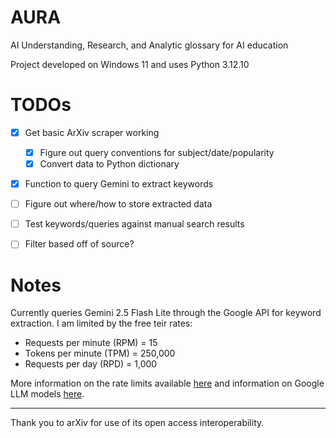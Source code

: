 # AURA
AI Understanding, Research, and Analytic glossary for AI education

Project developed on Windows 11 and uses Python 3.12.10

# TODOs
- [X] Get basic ArXiv scraper working
    - [X] Figure out query conventions for subject/date/popularity
    - [X] Convert data to Python dictionary
- [X] Function to query Gemini to extract keywords
- [ ] Figure out where/how to store extracted data

- [ ] Test keywords/queries against manual search results
- [ ] Filter based off of source?

# Notes
Currently queries Gemini 2.5 Flash Lite through the Google API for keyword extraction. I am limited by the free teir rates:

- Requests per minute (RPM) = 15
- Tokens per minute (TPM)   = 250,000
- Requests per day (RPD)    = 1,000

More information on the rate limits available [here](https://ai.google.dev/gemini-api/docs/rate-limits?authuser=3) and information on Google LLM models [here](https://ai.google.dev/gemini-api/docs/models).

---
Thank you to arXiv for use of its open access interoperability.
